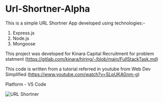 # Url-Shortner-Alpha

This is a simple URL Shortner App developed using technologies:-
1. Express.js
2. Node.js
3. Mongoose

This project was developed for Kinara Capital Recruitment for problem statment (https://gitlab.com/kinara/hiring/-/blob/main/FullStackTask.md)

This code is written from a tutorial referred in youtube from Web Dev Simplified (https://www.youtube.com/watch?v=SLpUKAGnm-g)


Platform - VS Code

![URL Shortner](https://user-images.githubusercontent.com/44725818/196029792-e2fbfa9e-9945-4ca3-87cb-2d5239fe6814.jpeg)
